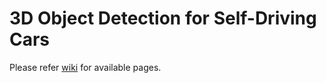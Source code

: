 # 3D Object Detection for Self-Driving Cars


Please refer [wiki](https://github.com/CankayaUniversity/ceng-407-408-2020-2021-3D-Object-Detection-for-Self-Driving-Cars/wiki) for available pages. 

